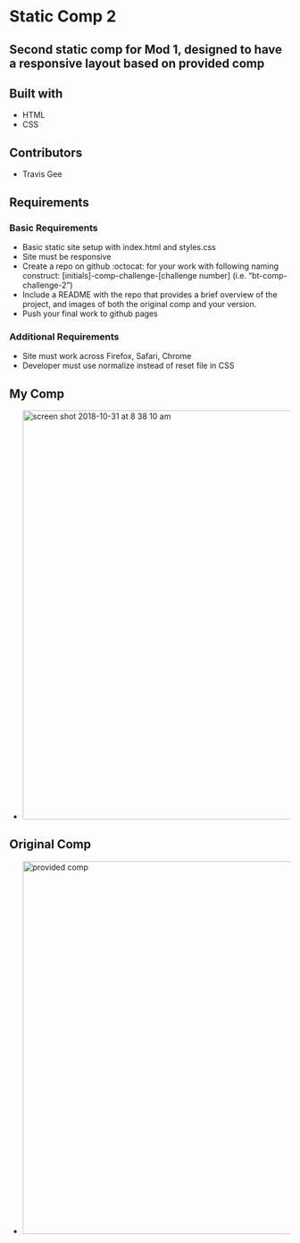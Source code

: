 # Static Comp 2
## Second static comp for Mod 1, designed to have a responsive layout based on provided comp 
## Built with
* HTML
* CSS
## Contributors
* Travis Gee
## Requirements
### Basic Requirements
* Basic static site setup with index.html and styles.css
* Site must be responsive
* Create a repo on github :octocat: for your work with following naming construct: [initials]-comp-challenge-[challenge number] (i.e. “bt-comp-challenge-2”)
* Include a README with the repo that provides a brief overview of the project, and images of both the original comp and your version.
* Push your final work to github pages
### Additional Requirements
* Site must work across Firefox, Safari, Chrome
* Developer must use normalize instead of reset file in CSS
## My Comp
* <img width="733" alt="screen shot 2018-10-31 at 8 38 10 am" src="https://user-images.githubusercontent.com/39391585/47795575-67651000-dce8-11e8-9fe2-5e96310710fb.png">
## Original Comp
* <img width="668" alt="provided comp" src="https://user-images.githubusercontent.com/39391585/47795576-67651000-dce8-11e8-8703-94a7b22929f0.png">
